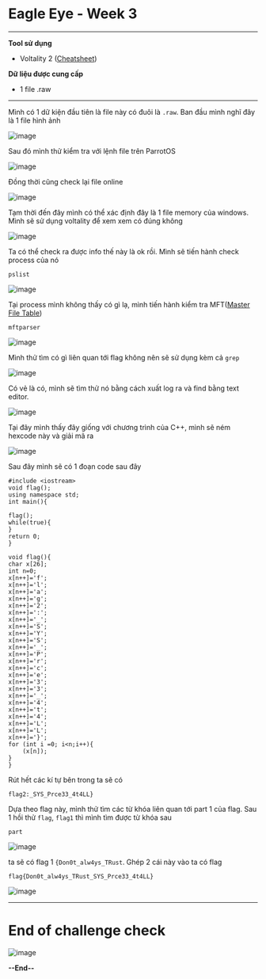 # Eagle Eye - Week 3
----
**Tool sử dụng**
* Voltality 2 \([Cheatsheet](https://downloads.volatilityfoundation.org/releases/2.4/CheatSheet_v2.4.pdf)\)

**Dữ liệu được cung cấp**
* 1 file .raw

----
Mình có 1 dữ kiện đầu tiên là file này có đuôi là `.raw`. Ban đầu mình nghĩ đây là 1 file hình ảnh

![image](https://github.com/wdchocopie/CTF-learning/assets/81132394/0d460610-5601-4190-b0df-c0cbac7f60e6)

Sau đó mình thử kiểm tra với lệnh file trên ParrotOS

![image](https://github.com/wdchocopie/CTF-learning/assets/81132394/ec7d6794-1628-4849-afd6-d5157f72f178)

Đồng thời cũng check lại file online

![image](https://github.com/wdchocopie/CTF-learning/assets/81132394/b96b860b-939b-4c6f-a3cd-a6c75cc54e43)

Tạm thời đến đây mình có thể xác định đây là 1 file memory của windows. Mình sẽ sử dụng voltality để xem xem có đúng không

![image](https://github.com/wdchocopie/CTF-learning/assets/81132394/e31247c4-d2df-4137-99d3-5367ecdeb4d1)

Ta có thể check ra được info thế này là ok rồi. Mình sẽ tiến hành check process của nó

`pslist`

![image](https://github.com/wdchocopie/CTF-learning/assets/81132394/7f48d363-7749-4342-aff5-85a7cdefa701)

Tại process mình không thấy có gì lạ, mình tiến hành kiểm tra MFT([Master File Table](https://www.sciencedirect.com/topics/computer-science/master-file-table#:~:text=Master%20File%20Table%20(MFT),the%20drive%2C%20and%20file%20metadata.))

`mftparser`

![image](https://github.com/wdchocopie/CTF-learning/assets/81132394/3a02bec0-8411-4e46-a68f-e403f40b3273)

Mình thử tìm có gì liên quan tới flag không nên sẽ sử dụng kèm cả `grep`

![image](https://github.com/wdchocopie/CTF-learning/assets/81132394/a473a781-7b1c-4748-be4b-db27dfead402)

Có vẻ là có, mình sẽ tìm thử nó bằng cách xuất log ra và find bằng text editor.

![image](https://github.com/wdchocopie/CTF-learning/assets/81132394/bebab6a4-0a64-418f-8ae5-485b0b7fc0a8)

Tại đây mình thấy đây giống với chương trình của C++, mình sẽ ném hexcode này và giải mã ra

![image](https://github.com/wdchocopie/CTF-learning/assets/81132394/9e1be333-9201-45df-8f76-51d9c781e71b)

Sau đây mình sẽ có 1 đoạn code sau đây

````
#include <iostream>
void flag();
using namespace std;
int main(){

flag();
while(true){
}
return 0;
}

void flag(){
char x[26];
int n=0;
x[n++]='f';
x[n++]='l';
x[n++]='a';
x[n++]='g';
x[n++]='2';
x[n++]=':';
x[n++]='_';
x[n++]='S';
x[n++]='Y';
x[n++]='S';
x[n++]='_';
x[n++]='P';
x[n++]='r';
x[n++]='c';
x[n++]='e';
x[n++]='3';
x[n++]='3';
x[n++]='_';
x[n++]='4';
x[n++]='t';
x[n++]='4';
x[n++]='L';
x[n++]='L';
x[n++]='}';
for (int i =0; i<n;i++){
	(x[n]);
}
}

````
Rút hết các kí tự bên trong ta sẽ có

`flag2:_SYS_Prce33_4t4LL}`

Dựa theo flag này, mình thử tìm các từ khóa liên quan tới part 1 của flag. Sau 1 hồi thử `flag`, `flag1` thì mình tìm được từ khóa sau

`part`

![image](https://github.com/wdchocopie/CTF-learning/assets/81132394/478912f8-b31f-4d32-8d66-e25aaadd41e2)

ta sẽ có flag 1 `{Don0t_alw4ys_TRust`. Ghép 2 cái này vào ta có flag 

`flag{Don0t_alw4ys_TRust_SYS_Prce33_4t4LL}`

![image](https://github.com/wdchocopie/CTF-learning/assets/81132394/043fd1c9-d064-40a7-9ece-aa0ca17a16f5)

----
# End of challenge check

![image](https://github.com/wdchocopie/CTF-learning/assets/81132394/f326db43-ac02-46e6-bb0b-534159ff5e84)

**--End--**
